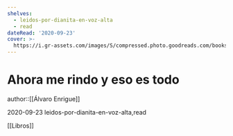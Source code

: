 ```yaml
---
shelves:
  - leidos-por-dianita-en-voz-alta
  - read
dateRead: '2020-09-23'
cover: >-
  https://i.gr-assets.com/images/S/compressed.photo.goodreads.com/books/1549042391l/43807176._SY475_.jpg
---
```

# Ahora me rindo y eso es todo

author::[[Álvaro Enrigue]]

2020-09-23
leidos-por-dianita-en-voz-alta,read

[[Libros]]